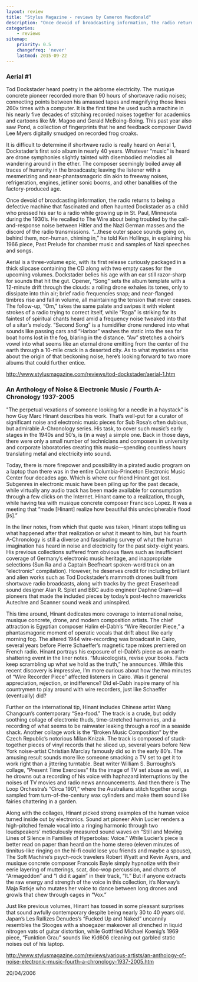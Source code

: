 ```yaml
---
layout: review
title: "Stylus Magazine - reviews by Cameron Macdonald"
description: "Once devoid of broadcasting information, the radio returns to being a defective machine that fascinated and often haunted Dockstader as a child who pressed his ear to a radio while growing up in St. Paul, Minnesota during the 1930’s."
categories:
    - reviews
sitemap:
    priority: 0.5
    changefreq: 'never'
    lastmod: 2015-09-22
---
```


### Aerial #1

Tod Dockstader heard poetry in the airborne electricity. The musique concrete pioneer recorded more than 90 hours of shortwave radio noises; connecting points between his amassed tapes and magnifying those lines 260x times with a computer. It is the first time he used such a machine in his nearly five decades of stitching recorded noises together for academics and cartoons like Mr. Magoo and Gerald McBoing-Boing. This past year also saw Pond, a collection of fingerprints that he and feedback composer David Lee Myers digitally smudged on recorded frog croaks. 

It is difficult to determine if shortwave radio is really heard on Aerial 1, Dockstader’s first solo album in nearly 40 years. Whatever “music” is heard are drone symphonies slightly tainted with disembodied melodies all wandering around in the ether. The composer seemingly boiled away all traces of humanity in the broadcasts; leaving the listener with a mesmerizing and near-phantasmagoric din akin to freeway noises, refrigeration, engines, jetliner sonic booms, and other banalities of the factory-produced age. 

Once devoid of broadcasting information, the radio returns to being a defective machine that fascinated and often haunted Dockstader as a child who pressed his ear to a radio while growing up in St. Paul, Minnesota during the 1930’s. He recalled to The Wire about being troubled by the call-and-response noise between Hitler and the Nazi German masses and the discord of the radio transmissions. “…these outer space sounds going on, behind them, non-human, chiming in,” he told Ken Hollings, in explaining his 1966 piece, Past Prelude for chamber music and samples of Nazi speeches and songs. 

Aerial is a three-volume epic, with its first release curiously packaged in a thick slipcase containing the CD along with two empty cases for the upcoming volumes. Dockstader belies his age with an ear still razor-sharp for sounds that hit the gut. Opener, “Song” sets the album template with a 12-minute drift through the clouds: a roiling drone exhales its tones, only to dissipate into thin air; brief radio frequencies snap; and near-flanged timbres rise and fall in volume, all maintaining the tension that never ceases. The follow-up, “Om,” takes the same palate and swipes it with violent strokes of a radio trying to correct itself, while “Raga” is striking for its faintest of spiritual chants heard amid a frequency noise tweaked into that of a sitar’s melody. “Second Song” is a humidifier drone rendered into what sounds like passing cars and “Harbor” washes the static into the sea for boat horns lost in the fog, blaring in the distance. “Aw” stretches a choir’s vowel into what seems like an eternal drone emitting from the center of the earth through a 10-mile crack in a deserted city. As to what mysteries arise about the origin of that beckoning noise, here’s looking forward to two more albums that could further entice. 

<http://www.stylusmagazine.com/reviews/tod-dockstader/aerial-1.htm>

### An Anthology of Noise & Electronic Music / Fourth A-Chronology 1937-2005

"The perpetual vexations of someone looking for a needle in a haystack” is how Guy Marc Hinant describes his work. That’s well-put for a curator of significant noise and electronic music pieces for Sub Rosa’s often dubious, but admirable A-Chronology series. His task, to cover such music’s early stages in the 1940s and 50’s, is (in a way) a simple one. Back in those days, there were only a small number of technicians and composers in university and corporate laboratories creating this music—spending countless hours translating metal and electricity into sound. 

Today, there is more firepower and possibility in a pirated audio program on a laptop than there was in the entire Columbia-Princeton Electronic Music Center four decades ago. Which is where our friend Hinant got lost. Subgenres in electronic music have been piling up for the past decade, while virtually any audio track has been made available for consumption through a few clicks on the Internet. Hinant came to a realization, though, while having tea with musique concrete composer Francisco Lopez. It was a meeting that “made [Hinant] realize how beautiful this undecipherable flood [is].” 

In the liner notes, from which that quote was taken, Hinant stops telling us what happened after that realization or what it meant to him, but his fourth A-Chronology is still a diverse and fascinating survey of what the human imagination has heard in noise and electricity for the past sixty-eight years. His previous collections suffered from obvious flaws such as insufficient coverage of Germany’s electronic music heritage, and inappropriate selections (Sun Ra and a Captain Beefheart spoken-word track on an “electronic” compilation). However, he deserves credit for including brilliant and alien works such as Tod Dockstader’s mammoth drones built from shortwave radio broadcasts, along with tracks by the great Eraserhead sound designer Alan R. Splet and BBC audio engineer Daphne Oram—all pioneers that made the included pieces by today’s post-techno mavericks Autechre and Scanner sound weak and uninspired. 

This time around, Hinant dedicates more coverage to international noise, musique concrete, drone, and modern composition artists. The chief attraction is Egyptian composer Halim el-Dabh’s “Wire Recorder Piece,” a phantasmagoric moment of operatic vocals that drift about like early morning fog. The altered 1944 wire-recording was broadcast in Cairo, several years before Pierre Schaeffer’s magnetic tape mixes premiered on French radio. Hinant portrays his exposure of el-Dabh’s piece as an earth-shattering event in the liner notes. “Musicologists, revise your books. Facts keep scrambling up what we hold as the truth,” he announces. While this recent discovery is impressive, I’m more curious about how the two minutes of “Wire Recorder Piece” affected listeners in Cairo. Was it general appreciation, rejection, or indifference? Did el-Dabh inspire many of his countrymen to play around with wire recorders, just like Schaeffer (eventually) did? 

Further on the international tip, Hinant includes Chinese artist Wang Changcun’s contemporary “Sea-food.” The track is a crude, but oddly soothing collage of electronic thuds, time-stretched harmonies, and a recording of what seems to be rainwater leaking through a roof in a seaside shack. Another collage work is the “Broken Music Composition” by the Czech Republic’s notorious Milan Knizak. The track is composed of stuck-together pieces of vinyl records that he sliced up, several years before New York noise-artist Christian Marclay famously did so in the early 80’s. The amusing result sounds more like someone smacking a TV set to get it to work right than a jittering turntable. Beat writer William S. Burroughs’s collage, “Present Time Exercises” fits the image of TV set abuse as well, as he drowns out a recording of his voice with haphazard interruptions by the noises of TV movies and radio news announcements. And then there is The Loop Orchestra’s “Circa 1901,” where the Australians stitch together songs sampled from turn-of-the-century wax cylinders and make them sound like fairies chattering in a garden. 

Along with the collages, Hinant picked strong examples of the human voice turned inside out by electronics. Sound art pioneer Alvin Lucier renders a high-pitched female vocal into a ringing harmonic through two loudspeakers’ meticulously measured sound waves on “Still and Moving Lines of Silence in Families of Hyperbolas: Voice.” While Lucier’s piece is better read on paper than heard on the home stereo (eleven minutes of tinnitus-like ringing on the hi-fi could lose you friends and maybe a spouse), The Soft Machine’s psych-rock travelers Robert Wyatt and Kevin Ayers, and musique concrete composer Francois Bayle simply hypnotize with their eerie layering of mutterings, scat, doo-wop percussion, and chants of “Armageddon” and “I did it again” in their track, “It.” But if anyone extracts the raw energy and strength of the voice in this collection, it’s Norway’s Maja Ratkje who mutates her voice to dance between long drones and growls that chew through cages in “Vox.” 

Just like previous volumes, Hinant has tossed in some pleasant surprises that sound awfully contemporary despite being nearly 30 to 40 years old. Japan’s Les Rallizes Denudes’s “Fucked Up and Naked” uncannily resembles the Stooges with a shoegazer makeover all drenched in liquid nitrogen vats of guitar distortion, while Gottfried Michael Koenig’s 1969 piece, “Funktion Grau” sounds like Kid606 cleaning out garbled static noises out of his laptop.

<http://www.stylusmagazine.com/reviews/various-artists/an-anthology-of-noise-electronic-music-fourth-a-chronology-1937-2005.htm>

20/04/2006